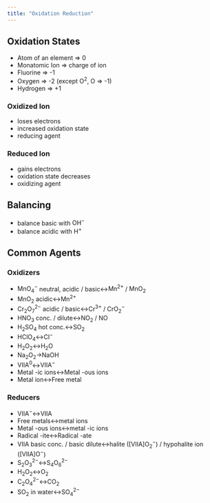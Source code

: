 ```yaml
---
title: "Oxidation Reduction"
---
```

## Oxidation States
- Atom of an element ⇒ 0
- Monatomic Ion ⇒ charge of ion
- Fluorine ⇒ -1
- Oxygen ⇒ -2 (except $\text{O}^2$, O ⇒ -1)
- Hydrogen ⇒ +1
### Oxidized Ion
- loses electrons
- increased oxidation state
- reducing agent
### Reduced Ion
- gains electrons
- oxidation state decreases
- oxidizing agent
## Balancing
-   balance basic with $\text{OH}^-$
-   balance acidic with $\text{H}^+$
## Common Agents
### Oxidizers
- $\text{MnO}_4^-$ neutral, acidic / basic↔$\text{Mn}^{2+}$ / $\text{MnO}_2$
- $\text{MnO}_2$ acidic↔$\text{Mn}^{2+}$
- $\text{Cr}_2\text{O}_7^{2-}$ acidic / basic↔$\text{Cr}^{3+}$ / $\text{CrO}_2^-$
- $\text{HNO}_3$ conc. / dilute↔$\text{NO}_2$ / $\text{NO}$
- $\text{H}_2\text{SO}_4$ hot conc.↔$\text{SO}_2$
- $\text{HClO}_4$↔$\text{Cl}^-$
- $\text{H}_2\text{O}_2$↔$\text{H}_2\text{O}$
- $\text{Na}_2\text{O}_2$→$\text{NaOH}$
- $\text{VIIA}^0$↔$\text{VIIA}^-$
- Metal -ic ions↔Metal -ous ions
- Metal ion↔Free metal
### Reducers
- $\text{VIIA}^-$↔$\text{VIIA}$
- Free metals↔metal ions
- Metal -ous ions↔metal -ic ions
- Radical -ite↔Radical -ate
- $\text{VIIA}$ basic conc. / basic dilute↔halite ($\text{[VIIA]O}_2^-$) / hypohalite ion ($\text{[VIIA]O}^-$)
- $\text{S}_2\text{O}_3^{2-}$↔$\text{S}_4\text{O}_6^{2-}$
- $\text{H}_2\text{O}_2$↔$\text{O}_2$
- $\text{C}_2\text{O}_4^{2-}$↔$\text{CO}_2$
- $\text{SO}_2$ in water↔$\text{SO}_4^{2-}$